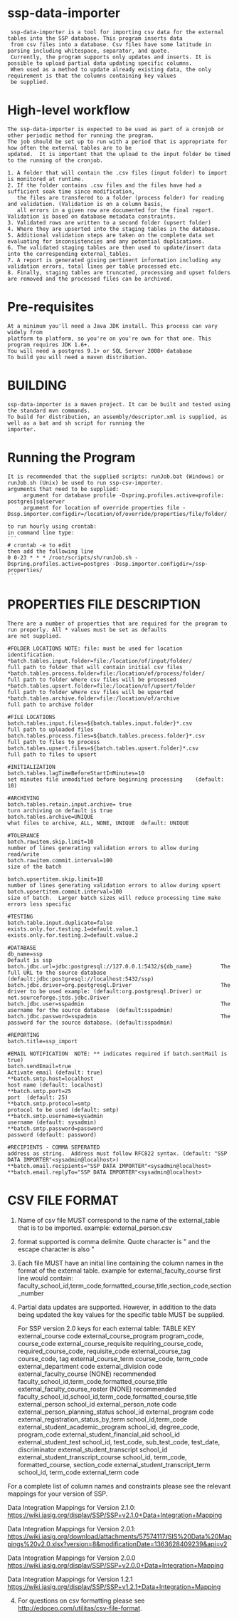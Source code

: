 ssp-data-importer
==================
     ssp-data-importer is a tool for importing csv data for the external tables into the SSP database. This program inserts data
     from csv files into a database. Csv files have some latitude in parsing including whitespace, separator, and quote.
     Currently, the program supports only updates and inserts. It is possible to upload partial data updating specific columns.
     When used as a method to update already existing data, the only requirement is that the columns containing key values
     be supplied.

High-level workflow
===================
    The ssp-data-importer is expected to be used as part of a cronjob or other periodic method for running the program.
    The job should be set up to run with a period that is appropriate for how often the external tables are to be
    updated.  It is important that the upload to the input folder be timed to the running of the cronjob.

    1. A folder that will contain the .csv files (input folder) to import is monitored at runtime.
    2. If the folder contains .csv files and the files have had a sufficient soak time since modification,
       the files are transfered to a folder (process folder) for reading and validation. (Validation is on a column basis,
       all errors in a given row are documented for the final report. Validation is based on database metadata constraints.
    3. Validated rows are written to a second folder (upsert folder)
    4. Where they are upserted into the staging tables in the database.
    5. Additional validation steps are taken on the complete data set evaluating for inconsistencies and any potential duplications.
    6. The validated staging tables are then used to update/insert data into the corresponding external_tables.
    7. A report is generated giving pertinent information including any validation errors, total lines per table processed etc.
    8. Finally, staging tables are truncated, processing and upset folders are removed and the processed files can be archived.

Pre-requisites
==============

    At a minimum you'll need a Java JDK install. This process can vary widely from
    platform to platform, so you're on you're own for that one. This program requires JDK 1.6+.
    You will need a postgres 9.1+ or SQL Server 2008+ database
    To build you will need a maven distribution.

BUILDING
========
    ssp-data-importer is a maven project. It can be built and tested using the standard mvn commands.
    To build for distribution, an assembly/descriptor.xml is supplied, as well as a bat and sh script for running the
    importer.

Running the Program
===================

    It is recommended that the supplied scripts: runJob.bat (Windows) or runJob.sh (Unix) be used to run ssp-csv-importer.
    arguments that need to be supplied:
         argument for database profile -Dspring.profiles.active=profile: postgres|sqlserver
         argument for location of override properties file -Dssp.importer.configdir=/location/of/override/properties/file/folder/

    to run hourly using crontab:
    in command line type:
    ```
    # crontab -e to edit
    then add the following line
    0 0-23 * * * /root/scripts/sh/runJob.sh -Dspring.profiles.active=postgres -Dssp.importer.configdir=/ssp-properties/
    ```


PROPERTIES FILE DESCRIPTION
===========================
    There are a number of properties that are required for the program to run properly. All * values must be set as defaults
    are not supplied.

    #FOLDER LOCATIONS NOTE: file: must be used for location identification.
    *batch.tables.input.folder=file:/location/of/input/folder/          full path to folder that will contain initial csv files
    *batch.tables.process.folder=file:/location/of/process/folder/	    full path to folder where csv files will be processed
    *batch.tables.upsert.folder=file:/location/of/upsert/folder         full path to folder where csv files will be upserted
    *batch.tables.archive.folder=file:/location/of/archive              full path to archive folder

    #FILE LOCATIONS
    batch.tables.input.files=${batch.tables.input.folder}*.csv          full path to uploaded files
    batch.tables.process.files=${batch.tables.process.folder}*.csv      full path to files to process
    batch.tables.upsert.files=${batch.tables.upsert.folder}*.csv        full path to files to upsert

    #INITIALIZATION
    batch.tables.lagTimeBeforeStartInMinutes=10                         set minutes file unmodified before beginning processing    (default: 10)

    #ARCHIVING
    batch.tables.retain.input.archive= true                            turn archiving on default is true
    batch.tables.archive=UNIQUE                                        what files to archive, ALL, NONE, UNIQUE  default: UNIQUE

    #TOLERANCE
    batch.rawitem.skip.limit=10                                         number of lines generating validation errors to allow during read/write
    batch.rawitem.commit.interval=100                                   size of the batch

    batch.upsertitem.skip.limit=10                                      number of lines generating validation errors to allow during upsert
    batch.upsertitem.commit.interval=100                                size of batch.  Larger batch sizes will reduce processing time make errors less specific

    #TESTING
    batch.table.input.duplicate=false
    exists.only.for.testing.1=default.value.1
    exists.only.for.testing.2=default.value.2

    #DATABASE
    db_name=ssp                                                        Default is ssp
    batch.jdbc.url=jdbc:postgresql://127.0.0.1:5432/${db_name}         The full URL to the source database (default:jdbc:postgresql://localhost:5432/ssp)
    batch.jdbc.driver=org.postgresql.Driver                            The driver to be used example: (default:org.postgresql.Driver) or net.sourceforge.jtds.jdbc.Driver
    batch.jdbc.user=sspadmin									       The username for the source database  (default:sspadmin)
    batch.jdbc.password=sspadmin                                       The password for the source database. (default:sspadmin)

    #REPORTING
    batch.title=ssp_import

    #EMAIL NOTIFICATION  NOTE: ** indicates required if batch.sentMail is true)
    batch.sendEmail=true                                                Activate email (default: true)
    **batch.smtp.host=localhost					     					host name (default: localhost)
    **batch.smtp.port=25                                                 port  (default: 25)
    **batch.smtp.protocol=smtp                                           protocol to be used (default: smtp)
    **batch.smtp.username=sysadmin                                       username (default: sysadmin)
    **batch.smtp.password=password                                       password (default: password)

    #RECIPIENTS - COMMA SEPERATED                                       address as string.  Address must follow RFC822 syntax. (default: "SSP DATA IMPORTER"<sysadmin@localhost>)
    **batch.email.recipients="SSP DATA IMPORTER"<sysadmin@localhost>
    **batch.email.replyTo="SSP DATA IMPORTER"<sysadmin@localhost>

CSV FILE FORMAT
===============

1. Name of csv file MUST correspond to the name of the external_table that is to be imported. example: external_person.csv
2. format supported is comma delimite.  Quote character is " and the escape character is also "

2. Each file MUST have an initial line containing the column names in the format of the external table. example
   for external_faculty_course first line would contain:
   faculty_school_id,term_code,formatted_course,title,section_code,section_number

3. Partial data updates are supported. However, in addition to the data being updated the key values for the specific table MUST be supplied.

   For SSP version 2.0 keys for each external table:
             TABLE                                               KEY
        external_course                                          code
        external_course_program                                  program_code, course_code
        external_course_requisite                                requiring_course_code, required_course_code, requisite_code
        external_course_tag                                      course_code, tag
        external_course_term                                     course_code, term_code
        external_department                                      code
        external_division                                        code
        external_faculty_course                                  (NONE) recommended faculty_school_id,term_code,formatted_course,title
        external_faculty_course_roster                           (NONE) recommended faculty_school_id,school_id,term_code,formatted_course,title
        external_person                                          school_id
        external_person_note                                     code
        external_person_planning_status                          school_id
        external_program                                         code
        external_registration_status_by_term                     school_id,term_code
        external_student_academic_program                        school_id, degree_code, program_code
        external_student_financial_aid                           school_id
        external_student_test                                    school_id, test_code, sub_test_code, test_date, discriminator
        external_student_transcript                              school_id
        external_student_transcript_course                       school_id, term_code, formatted_course, section_code
        external_student_transcript_term                         school_id, term_code
        external_term                                            code

 For a complete list of column names and constraints please see the relevant mappings for your version of SSP.


Data Integration Mappings for Version 2.1.0:
https://wiki.jasig.org/display/SSP/SSP+v2.1.0+Data+Integration+Mapping

Data Integration Mappings for Version 2.0.1:
 https://wiki.jasig.org/download/attachments/57574117/SIS%20Data%20Mappings%20v2.0.xlsx?version=8&modificationDate=1363628409239&api=v2

Data Integration Mappings for Version 2.0.0
https://wiki.jasig.org/display/SSP/SSP+v2.0.0+Data+Integration+Mapping

Data Integration Mappings for Version 1.2.1
https://wiki.jasig.org/display/SSP/SSP+v1.2.1+Data+Integration+Mapping

4. For questions on csv formatting please see http://edoceo.com/utilitas/csv-file-format.


